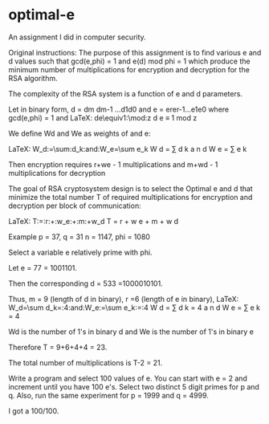 # optimal-e
An assignment I did in computer security.

Original instructions:
The purpose of this assignment is to find various e and d values such that gcd(e,phi) = 1 and e(d) mod phi = 1 which produce the minimum number of multiplications for encryption and decryption for the RSA algorithm.

The complexity of the RSA system is a function of e and d parameters.

Let in binary form, d = dm dm-1 ...d1d0 and e = erer-1...e1e0  where gcd(e,phi) = 1 and  LaTeX: de\equiv1\:\mod\:z d e ≡ 1 mod z

We define Wd and We as weights of  and e:

LaTeX: W_d\:=\sum\:d_k\:and\:W_e=\sum e_k W d = ∑ d k a n d W e = ∑ e k

Then encryption requires r+we - 1 multiplications and m+wd - 1 multiplications for decryption

The goal of RSA cryptosystem design is to select the Optimal e and d that minimize the total number T of required multiplications for encryption and decryption per block of communication:

LaTeX: T\:=\:r\:+\:w_e\:+\:m\:+w_d T = r + w e + m + w d

Example p = 37, q = 31 n = 1147, phi = 1080

Select a variable e relatively prime with phi.

Let e = 77 = 1001101.

Then the corresponding d = 533 =1000010101.

Thus, m = 9 (length of d in binary), r =6 (length of e in binary), LaTeX: W_d=\sum d_k=\:4\:and\:W_e\:=\sum e_k\:=\:4 W d = ∑ d k = 4 a n d W e = ∑ e k = 4

Wd is the number of 1's in binary d and We is the number of 1's in binary e

Therefore T = 9+6+4+4 = 23.

The total number of multiplications is T-2 = 21.

Write a program and select 100 values of e.  You can start with e = 2 and increment until you have 100 e's.  Select two distinct 5 digit primes for p and q.  Also, run the same experiment for p = 1999 and q = 4999.

I got a 100/100.
